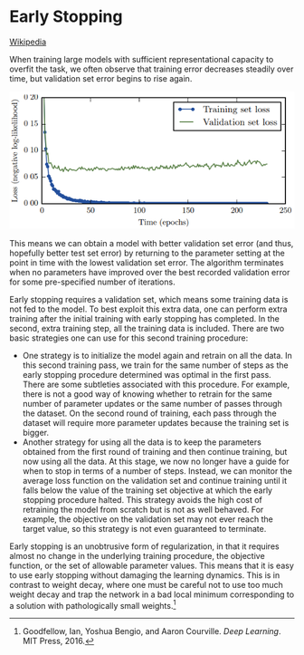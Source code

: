 # Early Stopping
[Wikipedia](https://en.wikipedia.org/wiki/Early_stopping)

When training large models with sufficient representational capacity to overfit the task, we often observe that training error decreases steadily over time, but validation set error begins to rise again.

![](images/early-stopping.png)

This means we can obtain a model with better validation set error (and thus, hopefully better test set error) by returning to the parameter setting at the point in time with the lowest validation set error. The algorithm terminates when no parameters have improved over the best recorded validation error for some pre-specified number of iterations.

Early stopping requires a validation set, which means some training data is not fed to the model. To best exploit this extra data, one can perform extra training after the initial training with early stopping has completed. In the second, extra training step, all the training data is included. There are two basic strategies one can use for this second training procedure:
- One strategy is to initialize the model again and retrain on all the data. In this second training pass, we train for the same number of steps as the early stopping procedure determined was optimal in the first pass. There are some subtleties associated with this procedure. For example, there is not a good way of knowing whether to retrain for the same number of parameter updates or the same number of passes through the dataset. On the second round of training, each pass through the dataset will require more parameter updates because the training set is bigger.
- Another strategy for using all the data is to keep the parameters obtained from the first round of training and then continue training, but now using all the data. At this stage, we now no longer have a guide for when to stop in terms of a number of steps. Instead, we can monitor the average loss function on the validation set and continue training until it falls below the value of the training set objective at which the early stopping procedure halted. This strategy avoids the high cost of retraining the model from scratch but is not as well behaved. For example, the objective on the validation set may not ever reach the target value, so this strategy is not even guaranteed to terminate.

Early stopping is an unobtrusive form of regularization, in that it requires almost no change in the underlying training procedure, the objective function, or the set of allowable parameter values. This means that it is easy to use early stopping without damaging the learning dynamics. This is in contrast to weight decay, where one must be careful not to use too much weight decay and trap the network in a bad local minimum corresponding to a solution with pathologically small weights.[^deeplearning]


[^deeplearning]: Goodfellow, Ian, Yoshua Bengio, and Aaron Courville. _Deep Learning_. MIT Press, 2016.